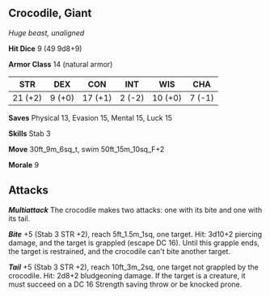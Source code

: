 ## Crocodile, Giant

*Huge beast, unaligned*

**Hit Dice** 9 (49 9d8+9)

**Armor Class** 14 (natural armor)

| STR     | DEX     | CON     | INT     | WIS     | CHA     |
|---------|---------|---------|---------|---------|---------|
| 21 (+2) |  9 (+0) | 17 (+1) |  2 (-2) | 10 (+0) |  7 (-1) |

**Saves** Physical 13, Evasion 15, Mental 15, Luck 15

**Skills** Stab 3

**Move** 30ft\_9m\_6sq\_t, swim 50ft\_15m\_10sq\_F+2

**Morale** 9

## Attacks

***Multiattack*** The crocodile makes two attacks: one with its bite and one with its tail.

***Bite*** +5 (Stab 3 STR +2), reach 5ft\_1.5m\_1sq, one target. Hit: 3d10+2 piercing damage, and the target is grappled (escape DC 16). Until this grapple ends, the target is restrained, and the crocodile can't bite another target.

***Tail*** +5 (Stab 3 STR +2), reach 10ft\_3m\_2sq, one target not grappled by the crocodile. Hit: 2d8+2 bludgeoning damage. If the target is a creature, it must succeed on a DC 16 Strength saving throw or be knocked prone.

